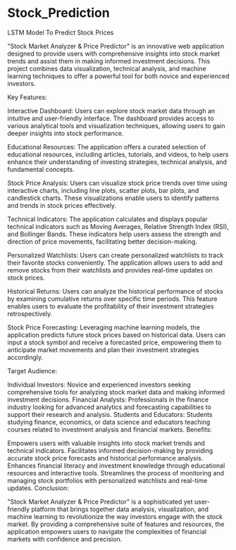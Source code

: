 # Stock_Prediction
LSTM Model To Predict Stock Prices

"Stock Market Analyzer & Price Predictor" is an innovative web application designed to provide users with comprehensive insights into stock market trends and assist them in making informed investment decisions. This project combines data visualization, technical analysis, and machine learning techniques to offer a powerful tool for both novice and experienced investors.

Key Features:

Interactive Dashboard: Users can explore stock market data through an intuitive and user-friendly interface. The dashboard provides access to various analytical tools and visualization techniques, allowing users to gain deeper insights into stock performance.

Educational Resources: The application offers a curated selection of educational resources, including articles, tutorials, and videos, to help users enhance their understanding of investing strategies, technical analysis, and fundamental concepts.

Stock Price Analysis: Users can visualize stock price trends over time using interactive charts, including line plots, scatter plots, bar plots, and candlestick charts. These visualizations enable users to identify patterns and trends in stock prices effectively.

Technical Indicators: The application calculates and displays popular technical indicators such as Moving Averages, Relative Strength Index (RSI), and Bollinger Bands. These indicators help users assess the strength and direction of price movements, facilitating better decision-making.

Personalized Watchlists: Users can create personalized watchlists to track their favorite stocks conveniently. The application allows users to add and remove stocks from their watchlists and provides real-time updates on stock prices.

Historical Returns: Users can analyze the historical performance of stocks by examining cumulative returns over specific time periods. This feature enables users to evaluate the profitability of their investment strategies retrospectively.

Stock Price Forecasting: Leveraging machine learning models, the application predicts future stock prices based on historical data. Users can input a stock symbol and receive a forecasted price, empowering them to anticipate market movements and plan their investment strategies accordingly.

Target Audience:

Individual Investors: Novice and experienced investors seeking comprehensive tools for analyzing stock market data and making informed investment decisions.
Financial Analysts: Professionals in the finance industry looking for advanced analytics and forecasting capabilities to support their research and analysis.
Students and Educators: Students studying finance, economics, or data science and educators teaching courses related to investment analysis and financial markets.
Benefits:

Empowers users with valuable insights into stock market trends and technical indicators.
Facilitates informed decision-making by providing accurate stock price forecasts and historical performance analysis.
Enhances financial literacy and investment knowledge through educational resources and interactive tools.
Streamlines the process of monitoring and managing stock portfolios with personalized watchlists and real-time updates.
Conclusion:

"Stock Market Analyzer & Price Predictor" is a sophisticated yet user-friendly platform that brings together data analysis, visualization, and machine learning to revolutionize the way investors engage with the stock market. By providing a comprehensive suite of features and resources, the application empowers users to navigate the complexities of financial markets with confidence and precision.






